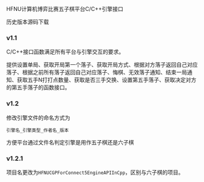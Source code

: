 HFNU计算机博弈比赛五子棋平台C/C++引擎接口

历史版本源码下载

### v1.1

C/C++接口函数满足所有平台与引擎交互的要求。

提供设置单局、获取开局第一个落子、获取开局方式、根据对方落子返回自己对应落子、根据之前所有落子返回自己对应落子、悔棋、无效落子通知、结束一局通知、获取五手N打打点数量、获取是否三手交换、设置第五手落子、获取决定对方的第五手落子的函数接口。

### v1.2

修改引擎文件的命名方式为

```
引擎名_引擎类型_作者名_版本
```

方便平台通过文件名判定引擎是用作五子棋还是六子棋

### v1.2.1

项目名更改为`HFNUCGPForConnect5EngineAPIInCpp`，区别与六子棋的项目。

